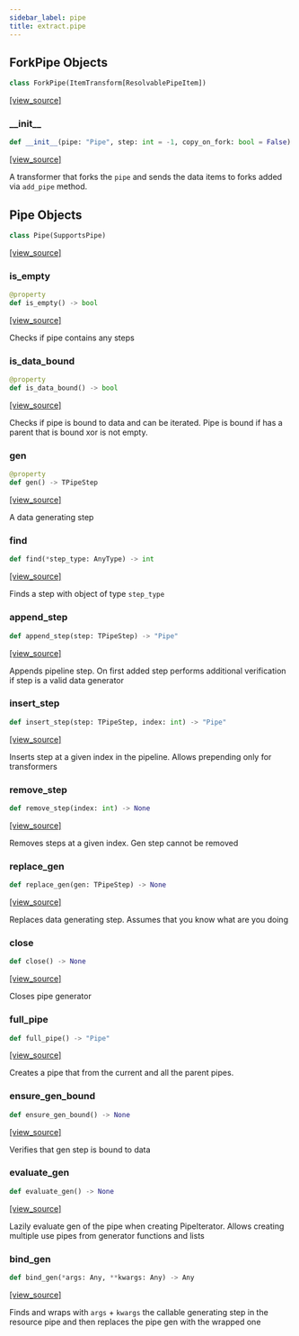 ```yaml
---
sidebar_label: pipe
title: extract.pipe
---
```


## ForkPipe Objects

```python
class ForkPipe(ItemTransform[ResolvablePipeItem])
```

[[view_source]](https://github.com/dlt-hub/dlt/blob/e9c9ecfa8a644fdb516dd74aabca3bf75bafb154/dlt/extract/pipe.py#L45)

### \_\_init\_\_

```python
def __init__(pipe: "Pipe", step: int = -1, copy_on_fork: bool = False) -> None
```

[[view_source]](https://github.com/dlt-hub/dlt/blob/e9c9ecfa8a644fdb516dd74aabca3bf75bafb154/dlt/extract/pipe.py#L48)

A transformer that forks the `pipe` and sends the data items to forks added via `add_pipe` method.

## Pipe Objects

```python
class Pipe(SupportsPipe)
```

[[view_source]](https://github.com/dlt-hub/dlt/blob/e9c9ecfa8a644fdb516dd74aabca3bf75bafb154/dlt/extract/pipe.py#L73)

### is\_empty

```python
@property
def is_empty() -> bool
```

[[view_source]](https://github.com/dlt-hub/dlt/blob/e9c9ecfa8a644fdb516dd74aabca3bf75bafb154/dlt/extract/pipe.py#L94)

Checks if pipe contains any steps

### is\_data\_bound

```python
@property
def is_data_bound() -> bool
```

[[view_source]](https://github.com/dlt-hub/dlt/blob/e9c9ecfa8a644fdb516dd74aabca3bf75bafb154/dlt/extract/pipe.py#L103)

Checks if pipe is bound to data and can be iterated. Pipe is bound if has a parent that is bound xor is not empty.

### gen

```python
@property
def gen() -> TPipeStep
```

[[view_source]](https://github.com/dlt-hub/dlt/blob/e9c9ecfa8a644fdb516dd74aabca3bf75bafb154/dlt/extract/pipe.py#L111)

A data generating step

### find

```python
def find(*step_type: AnyType) -> int
```

[[view_source]](https://github.com/dlt-hub/dlt/blob/e9c9ecfa8a644fdb516dd74aabca3bf75bafb154/dlt/extract/pipe.py#L123)

Finds a step with object of type `step_type`

### append\_step

```python
def append_step(step: TPipeStep) -> "Pipe"
```

[[view_source]](https://github.com/dlt-hub/dlt/blob/e9c9ecfa8a644fdb516dd74aabca3bf75bafb154/dlt/extract/pipe.py#L146)

Appends pipeline step. On first added step performs additional verification if step is a valid data generator

### insert\_step

```python
def insert_step(step: TPipeStep, index: int) -> "Pipe"
```

[[view_source]](https://github.com/dlt-hub/dlt/blob/e9c9ecfa8a644fdb516dd74aabca3bf75bafb154/dlt/extract/pipe.py#L172)

Inserts step at a given index in the pipeline. Allows prepending only for transformers

### remove\_step

```python
def remove_step(index: int) -> None
```

[[view_source]](https://github.com/dlt-hub/dlt/blob/e9c9ecfa8a644fdb516dd74aabca3bf75bafb154/dlt/extract/pipe.py#L188)

Removes steps at a given index. Gen step cannot be removed

### replace\_gen

```python
def replace_gen(gen: TPipeStep) -> None
```

[[view_source]](https://github.com/dlt-hub/dlt/blob/e9c9ecfa8a644fdb516dd74aabca3bf75bafb154/dlt/extract/pipe.py#L199)

Replaces data generating step. Assumes that you know what are you doing

### close

```python
def close() -> None
```

[[view_source]](https://github.com/dlt-hub/dlt/blob/e9c9ecfa8a644fdb516dd74aabca3bf75bafb154/dlt/extract/pipe.py#L204)

Closes pipe generator

### full\_pipe

```python
def full_pipe() -> "Pipe"
```

[[view_source]](https://github.com/dlt-hub/dlt/blob/e9c9ecfa8a644fdb516dd74aabca3bf75bafb154/dlt/extract/pipe.py#L213)

Creates a pipe that from the current and all the parent pipes.

### ensure\_gen\_bound

```python
def ensure_gen_bound() -> None
```

[[view_source]](https://github.com/dlt-hub/dlt/blob/e9c9ecfa8a644fdb516dd74aabca3bf75bafb154/dlt/extract/pipe.py#L233)

Verifies that gen step is bound to data

### evaluate\_gen

```python
def evaluate_gen() -> None
```

[[view_source]](https://github.com/dlt-hub/dlt/blob/e9c9ecfa8a644fdb516dd74aabca3bf75bafb154/dlt/extract/pipe.py#L252)

Lazily evaluate gen of the pipe when creating PipeIterator. Allows creating multiple use pipes from generator functions and lists

### bind\_gen

```python
def bind_gen(*args: Any, **kwargs: Any) -> Any
```

[[view_source]](https://github.com/dlt-hub/dlt/blob/e9c9ecfa8a644fdb516dd74aabca3bf75bafb154/dlt/extract/pipe.py#L288)

Finds and wraps with `args` + `kwargs` the callable generating step in the resource pipe and then replaces the pipe gen with the wrapped one

